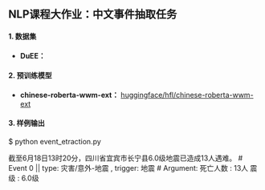 ## NLP课程大作业：中文事件抽取任务

#### 1. 数据集

- **DuEE：** 

#### 2. 预训练模型

- **chinese-roberta-wwm-ext：** [huggingface/hfl/chinese-roberta-wwm-ext](https://huggingface.co/hfl/chinese-roberta-wwm-ext)


#### 3. 样例输出

$ python event_etraction.py

截至6月18日13时20分，四川省宜宾市长宁县6.0级地震已造成13人遇难。
\# Event 0 || type: 灾害/意外-地震 , trigger: 地震
\#   Argument:
      死亡人数 : 13人
      震级 : 6.0级
